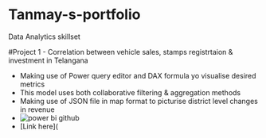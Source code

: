 # Tanmay-s-portfolio
Data Analytics skillset

#Project 1 - Correlation between vehicle sales, stamps registrtaion & investment in Telangana 
* Making use of Power query editor and DAX formula yo visualise desired metrics
* This model uses both collaborative filtering & aggregation methods
* Making use of JSON file in map format to picturise district level changes in revenue
* ![power bi github](https://github.com/Ranen83/Tanmay-s-portfolio/assets/148862671/edd7a4eb-1067-4d6f-8ec6-3c25320ca843)
* [Link here](
